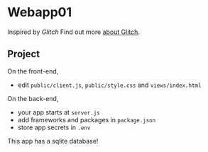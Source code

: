 Webapp01
=================

Inspired by *Glitch*
Find out more [about Glitch](https://glitch.com/about).


Project
------------

On the front-end,
- edit `public/client.js`, `public/style.css` and `views/index.html`

On the back-end,
- your app starts at `server.js`
- add frameworks and packages in `package.json`
- store app secrets in `.env`

This app has a sqlite database!


